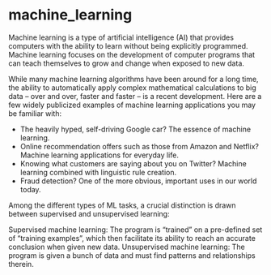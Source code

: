 # machine_learning
Machine learning is a type of artificial intelligence (AI) that provides computers with the ability to learn without being explicitly programmed. Machine learning focuses on the development of computer programs that can teach themselves to grow and change when exposed to new data. 

While many machine learning algorithms have been around for a long time, the ability to automatically apply complex mathematical calculations to big data – over and over, faster and faster – is a recent development. Here are a few widely publicized examples of machine learning applications you may be familiar with:
* The heavily hyped, self-driving Google car? The essence of machine learning.
* Online recommendation offers such as those from Amazon and Netflix? Machine learning applications for everyday life.
* Knowing what customers are saying about you on Twitter? Machine learning combined with linguistic rule creation.
* Fraud detection? One of the more obvious, important uses in our world today.

Among the different types of ML tasks, a crucial distinction is drawn between supervised and unsupervised learning:

Supervised machine learning: The program is “trained” on a pre-defined set of “training examples”, which then facilitate its ability to reach an accurate conclusion when given new data.
Unsupervised machine learning: The program is given a bunch of data and must find patterns and relationships therein.
